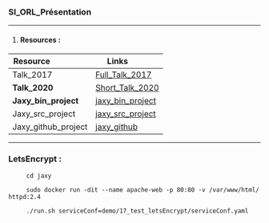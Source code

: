 ### SI_ORL_Présentation

--------------------------------------

1. #### Resources :

| Resource  &nbsp;&nbsp;&nbsp;&nbsp;&nbsp;&nbsp;&nbsp;&nbsp;&nbsp;&nbsp;&nbsp;&nbsp;&nbsp;&nbsp;&nbsp;&nbsp;  |  Links &nbsp;&nbsp;&nbsp;&nbsp;&nbsp;&nbsp;&nbsp;&nbsp; |
|-----------|---------------|
|  Talk_2017  |  [Full_Talk_2017](https://github.com/rac021/Jax-Y/blob/master/demo_sourceForge/Talk_PasSageEnSeine/Jax-Y.pdf)              | -- | -- |
|  **Talk_2020**  |  [Short_Talk_2020](https://github.com/rac021/Jaxy/blob/master/docs/talk/Jaxy.pdf) | -- | -- |
|  **Jaxy_bin_project**  |  [jaxy_bin_project](https://sourceforge.net/projects/jaxy/files/jaxy_2.2_bin.zip/download) | -- | -- |
|  Jaxy_src_project  |  [jaxy_src_project](https://sourceforge.net/projects/jaxy/files/Jaxy_2.2_src.zip/download) | -- | -- |
|  Jaxy_github_project |  [jaxy_github](https://github.com/rac021/Jaxy) | -- | -- |

--------------------------------------



### LetsEncrypt :

```
     cd jaxy
      
     sudo docker run -dit --name apache-web -p 80:80 -v /var/www/html/ httpd:2.4     

     ./run.sh serviceConf=demo/17_test_letsEncrypt/serviceConf.yaml     
     
```

